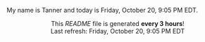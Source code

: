 My name is Tanner and today is Friday, October 20, 9:05 PM EDT.

<p align="center">This <i>README</i> file is generated <b>every 3 hours</b>!</br>Last refresh: Friday, October 20, 9:05 PM EDT<br /></p>
